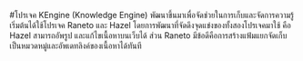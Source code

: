 #โปรเจค KEngine (Knowledge Engine)
พัฒนาขึ้นมาเพื่อจัดช่วยในการเก็บและจัดการความรู้ เริ่มต้นได้ใช้โปรเจค Raneto และ Hazel โดยการพัฒนาที่จัดดึงจุดแข่งของทั้งสองโปรเจคมาใช้ คือ
Hazel สามารถอัพรูป และแก้ไขเนื้อหาบนเว็บได้
ส่วน Raneto มีข้อดีคือการสร้างแฟ้มแยกจัดเก็บเป็นหมวดหมู่และอัพเดทลิงค์ของเนื้อหาได้ทันที

